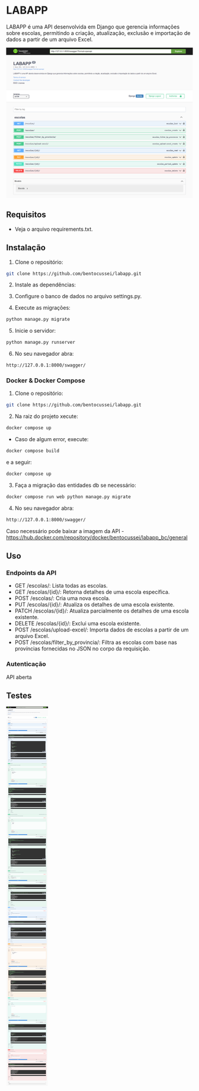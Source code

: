 # LABAPP

LABAPP é uma API desenvolvida em Django que gerencia informações sobre escolas, permitindo a criação, atualização, exclusão e importação de dados a partir de um arquivo Excel.

![LABAPP API](files/img/api.png)

## Requisitos

- Veja o arquivo requirements.txt.

## Instalação

1. Clone o repositório:

```bash
git clone https://github.com/bentocussei/labapp.git
```
2. Instale as dependências:

3. Configure o banco de dados no arquivo settings.py.

4. Execute as migrações:

```bash
python manage.py migrate
```
5. Inicie o servidor:

```bash
python manage.py runserver
```
6. No seu navegador abra:
```bash
http://127.0.0.1:8000/swagger/
```

### Docker & Docker Compose

1. Clone o repositório:

```bash
git clone https://github.com/bentocussei/labapp.git
```
2. Na raiz do projeto xecute:
```bash
docker compose up
```
- Caso de algum error, execute:
```bash
docker compose build
```
e a seguir:
```bash
docker compose up
```
3. Faça a migração das entidades db se necessário:
```bash
docker compose run web python manage.py migrate
```
4. No seu navegador abra:
```bash
http://127.0.0.1:8000/swagger/
```
Caso necessário pode baixar a imagem da API - https://hub.docker.com/repository/docker/bentocussei/labapp_bc/general

## Uso

### Endpoints da API
- GET /escolas/: Lista todas as escolas.
- GET /escolas/{id}/: Retorna detalhes de uma escola específica.
- POST /escolas/: Cria uma nova escola.
- PUT /escolas/{id}/: Atualiza os detalhes de uma escola existente.
- PATCH /escolas/{id}/: Atualiza parcialmente os detalhes de uma escola existente.
- DELETE /escolas/{id}/: Exclui uma escola existente.
- POST /escolas/upload-excel/: Importa dados de escolas a partir de um arquivo Excel.
- POST /escolas/filter_by_provincia/: Filtra as escolas com base nas províncias fornecidas no JSON no corpo da requisição.

### Autenticação
API aberta

## Testes

![LABAPP API](files/img/testes.png)
